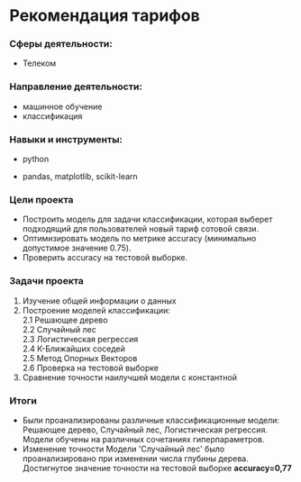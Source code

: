 # Рекомендация тарифов

### Сферы деятельности:
- Телеком

### Направление деятельности:
- машинное обучение 
- классификация

### Навыки и инструменты:
- python

- pandas, matplotlib, scikit-learn

### Цели проекта

- Построить модель для задачи классификации, которая выберет подходящий для пользователей новый тариф сотовой связи.
- Оптимизировать модель по метрике accuracy (минимально допустимое значение 0.75).
- Проверить accuracy на тестовой выборке.

### Задачи проекта

1. Изучение общей информации о данных  
2. Построение моделей классификации:  
    2.1 Решающее дерево  
    2.2 Случайный лес  
    2.3 Логистическая регрессия  
    2.4 К-Ближайших соседей  
    2.5 Метод Опорных Векторов  
    2.6 Проверка на тестовой выборке  
3. Сравнение точности наилучшей модели с константной  

### Итоги

- Были проанализированы различные классификационные модели: Решающее дерево, Случайный лес, Логистическая регрессия. 
Модели обучены на различных сочетаниях гиперпараметров.  
- Изменение точности Модели 'Случайный лес' было проанализировано при изменении числа глубины дерева.
Достигнутое значение точности на тестовой выборке **accuracy=0,77**
